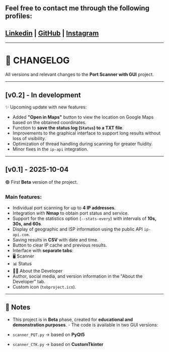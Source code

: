 ## Feel free to contact me through the following profiles:

 ## [Linkedin](https://www.linkedin.com/in/andrespds/) | [GitHub](https://github.com/tobproject) | [Instagram](https://www.instagram.com/tob_project/)


---




# 📑 CHANGELOG

All versions and relevant changes to the **Port Scanner with GUI** project.

---

## [v0.2] - In development
✨ Upcoming update with new features:

- Added **"Open in Maps"** button to view the location on Google Maps based on the obtained coordinates.
- Function to **save the status log (`Status`) to a TXT file**.
- Improvements to the graphical interface to support long results without loss of visibility.
- Optimization of thread handling during scanning for greater fluidity.
- Minor fixes in the `ip-api` integration.

---

## [v0.1] - 2025-10-04
🟢 First **Beta** version of the project.

### Main features:
- Individual port scanning for up to **4 IP addresses**.
- Integration with **Nmap** to obtain port status and service.
- Support for the statistics option (`--stats-every`) with intervals of **10s, 30s, and 60s**.
- Display of geographic and ISP information using the public API `ip-api.com`.
- Saving results in **CSV** with date and time.
- Button to clear IP cache and previous results.
- Interface with **separate tabs**:
- 🖥️ Scanner
- 📊 Status
- 👨‍💻 About the Developer
- Author, social media, and version information in the "About the Developer" tab.
- Custom icon (`tobproject.ico`).

---

## 📌 Notes
- This project is in **Beta** phase, created for **educational and demonstration purposes**. - The code is available in two GUI versions:
- `scanner_PQT.py` → based on **PyQt5**

- `scanner_CTK.py` → based on **CustomTkinter**
